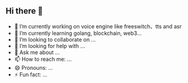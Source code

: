 ## Hi there 👋

<!--
**zhuzhuxia480/zhuzhuxia480** is a ✨ _special_ ✨ repository because its `README.md` (this file) appears on your GitHub profile.

Here are some ideas to get you started:
-->
- 🔭 I’m currently working on voice engine like freeswitch、tts and asr
- 🌱 I’m currently learning golang, blockchain, web3...
- 👯 I’m looking to collaborate on ...
- 🤔 I’m looking for help with ...
- 💬 Ask me about ...
- 📫 How to reach me: ...
- 😄 Pronouns: ...
- ⚡ Fun fact: ...


<!-- TODO ： change the appearance of profile, follow the example of [lrstanley](https://github.com/lrstanley). -->

 

